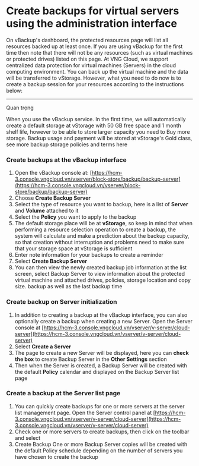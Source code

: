 # Create backups for virtual servers using the administration interface

On vBackup's dashboard, the protected resources page will list all resources backed up at least once. If you are using vBackup for the first time then note that there will not be any resources (such as virtual machines or protected drives) listed on this page. At VNG Cloud, we support centralized data protection for virtual machines (Servers) in the cloud computing environment. You can back up the virtual machine and the data will be transferred to vStorage. However, what you need to do now is to create a backup session for your resources according to the instructions below:

***

Quan trọng

When you use the vBackup service. In the first time, we will automatically create a default storage at vStorage with 50 GB free space and 1 month shelf life, however to be able to store larger capacity you need to Buy more storage. Backup usage and payment will be stored at vStorage's Gold class, see more backup storage policies and terms here

### **Create backups at the vBackup interface** <a href="#createbackupsforvirtualserversusingtheadministrationinterface-createbackupsatthevbackupinterface" id="createbackupsforvirtualserversusingtheadministrationinterface-createbackupsatthevbackupinterface"></a>

1. Open the vBackup console at: [https://hcm-3.console.vngcloud.vn/vserver/block-store/backup/backup-server](https://hcm-3.console.vngcloud.vn/vserver/block-store/backup/backup-server)
2. Choose **Create Backup Server**
3. Select the type of resource you want to backup, here is a list of **Server** and **Volume** attached to it
4. Select the **Policy** you want to apply to the backup
5. The default storage place will be at **vStorage**, so keep in mind that when performing a resource selection operation to create a backup, the system will calculate and make a prediction about the backup capacity, so that creation without interruption and problems need to make sure that your storage space at vStorage is sufficient
6. Enter note information for your backups to create a reminder
7. Select **Create Backup Server**
8. You can then view the newly created backup job information at the list screen, select Backup Server to view information about the protected virtual machine and attached drives, policies, storage location and copy size. backup as well as the last backup time

### **Create backup on Server initialization** <a href="#createbackupsforvirtualserversusingtheadministrationinterface-createbackuponserverinitialization" id="createbackupsforvirtualserversusingtheadministrationinterface-createbackuponserverinitialization"></a>

1. In addition to creating a backup at the vBackup interface, you can also optionally create a backup when creating a new Server. Open the Server console at  [https://hcm-3.console.vngcloud.vn/vserver/v-server/cloud-server](https://hcm-3.console.vngcloud.vn/vserver/v-server/cloud-server)
2. Select **Create a Server**
3. The page to create a new Server will be displayed, here you can **check the box** to create Backup Server in the **Other Settings** section
4. Then when the Server is created, a Backup Server will be created with the default **Policy** calendar and displayed on the Backup Server list page

### **Create a backup at the Server list page** <a href="#createbackupsforvirtualserversusingtheadministrationinterface-createabackupattheserverlistpage" id="createbackupsforvirtualserversusingtheadministrationinterface-createabackupattheserverlistpage"></a>

1. You can quickly create backups for one or more servers at the server list management page. Open the Server control panel at [https://hcm-3.console.vngcloud.vn/vserver/v-server/cloud-server](https://hcm-3.console.vngcloud.vn/vserver/v-server/cloud-server)
2. Check one or more servers to create backups, then click on the toolbar and select
3. Create Backup One or more Backup Server copies will be created with the default Policy schedule depending on the number of servers you have chosen to create the backup
